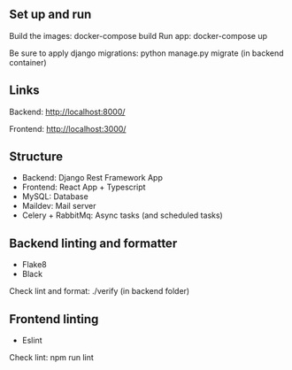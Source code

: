 ## Set up and run

Build the images: docker-compose build
Run app: docker-compose up

Be sure to apply django migrations: python manage.py migrate (in backend container)

## Links

Backend: <http://localhost:8000/>

Frontend: <http://localhost:3000/>

## Structure

- Backend: Django Rest Framework App
- Frontend: React App + Typescript
- MySQL: Database
- Maildev: Mail server
- Celery + RabbitMq: Async tasks (and scheduled tasks)

## Backend linting and formatter

- Flake8
- Black

Check lint and format: ./verify (in backend folder)

## Frontend linting

- Eslint

Check lint: npm run lint
